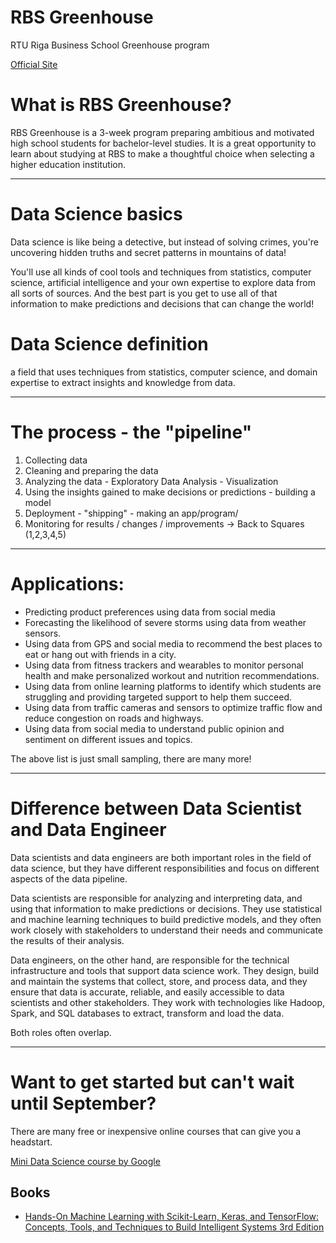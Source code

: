 # RBS Greenhouse
RTU Riga Business School Greenhouse program 

[Official Site](https://greenhouse.rbs.lv/)

# What is RBS Greenhouse?

RBS Greenhouse is a 3-week program preparing ambitious and motivated high school students for bachelor-level studies. It is a great opportunity to learn about studying at RBS to make a thoughtful choice when selecting a higher education institution. 

---

# Data Science basics

Data science is like being a detective, but instead of solving crimes, you're uncovering hidden truths and secret patterns in mountains of data!

You'll use all kinds of cool tools and techniques from statistics, computer science, artificial intelligence and your own expertise to explore data from all sorts of sources. And the best part is you get to use all of that information to make predictions and decisions that can change the world! 


# Data Science definition

a field that uses techniques from statistics, computer science, and domain expertise to extract insights and knowledge from data.

---

# The process - the "pipeline"

  1. Collecting data
  2. Cleaning and preparing the data
  3. Analyzing the data - Exploratory Data Analysis - Visualization
  4. Using the insights gained to make decisions or predictions - building a model
  5. Deployment - "shipping" - making an app/program/
  6. Monitoring for results / changes / improvements -> Back to Squares (1,2,3,4,5)
  
---
  
# Applications:

  * Predicting product preferences using data from social media
  * Forecasting the likelihood of severe storms using data from weather sensors.
  * Using data from GPS and social media to recommend the best places to eat or hang out with friends in a city.
  * Using data from fitness trackers and wearables to monitor personal health and make personalized workout and nutrition recommendations.
  * Using data from online learning platforms to identify which students are struggling and providing targeted support to help them succeed.
  * Using data from traffic cameras and sensors to optimize traffic flow and reduce congestion on roads and highways.
  * Using data from social media to understand public opinion and sentiment on different issues and topics.
  
The above list is just small sampling, there are many more!
  
---

# Difference between Data Scientist and Data Engineer

Data scientists and data engineers are both important roles in the field of data science, but they have different responsibilities and focus on different aspects of the data pipeline.

Data scientists are responsible for analyzing and interpreting data, and using that information to make predictions or decisions. They use statistical and machine learning techniques to build predictive models, and they often work closely with stakeholders to understand their needs and communicate the results of their analysis.

Data engineers, on the other hand, are responsible for the technical infrastructure and tools that support data science work. They design, build and maintain the systems that collect, store, and process data, and they ensure that data is accurate, reliable, and easily accessible to data scientists and other stakeholders. They work with technologies like Hadoop, Spark, and SQL databases to extract, transform and load the data.

Both roles often overlap.

---

# Want to get started but can't wait until September?

There are many free or inexpensive online courses that can give you a headstart.

[Mini Data Science course by Google](https://learndigital.withgoogle.com/digitalworkshop-eu/course/data-science-with-python)

## Books
* [Hands-On Machine Learning with Scikit-Learn, Keras, and TensorFlow: Concepts, Tools, and Techniques to Build Intelligent Systems 3rd Edition](https://www.amazon.com/Hands-Machine-Learning-Scikit-Learn-TensorFlow-dp-1098125975/dp/1098125975)